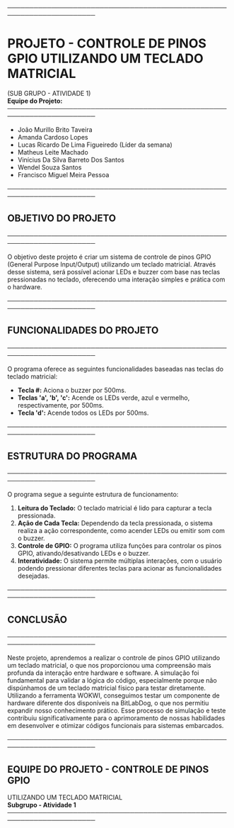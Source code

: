 ──────────────────────────────────────────────────────────────────────  
# PROJETO - CONTROLE DE PINOS GPIO UTILIZANDO UM TECLADO MATRICIAL  
(SUB GRUPO - ATIVIDADE 1)  
**Equipe do Projeto:**  
──────────────────────────────────────────────────────────────────────

- João Murillo Brito Taveira  
- Amanda Cardoso Lopes  
- Lucas Ricardo De Lima Figueiredo (Líder da semana)  
- Matheus Leite Machado  
- Vinícius Da Silva Barreto Dos Santos  
- Wendel Souza Santos  
- Francisco Miguel Meira Pessoa  

──────────────────────────────────────────────────────────────────────  
## OBJETIVO DO PROJETO  
──────────────────────────────────────────────────────────────────────  

O objetivo deste projeto é criar um sistema de controle de pinos GPIO (General Purpose Input/Output) utilizando um teclado matricial. Através desse sistema, será possível acionar LEDs e buzzer com base nas teclas pressionadas no teclado, oferecendo uma interação simples e prática com o hardware.  

──────────────────────────────────────────────────────────────────────  
## FUNCIONALIDADES DO PROJETO  
──────────────────────────────────────────────────────────────────────  

O programa oferece as seguintes funcionalidades baseadas nas teclas do teclado matricial:

- **Tecla #:** Aciona o buzzer por 500ms.  
- **Teclas 'a', 'b', 'c':** Acende os LEDs verde, azul e vermelho, respectivamente, por 500ms.  
- **Tecla 'd':** Acende todos os LEDs por 500ms.  

──────────────────────────────────────────────────────────────────────  
## ESTRUTURA DO PROGRAMA  
──────────────────────────────────────────────────────────────────────  

O programa segue a seguinte estrutura de funcionamento:

1. **Leitura do Teclado:** O teclado matricial é lido para capturar a tecla pressionada.  
2. **Ação de Cada Tecla:** Dependendo da tecla pressionada, o sistema realiza a ação correspondente, como acender LEDs ou emitir som com o buzzer.  
3. **Controle de GPIO:** O programa utiliza funções para controlar os pinos GPIO, ativando/desativando LEDs e o buzzer.  
4. **Interatividade:** O sistema permite múltiplas interações, com o usuário podendo pressionar diferentes teclas para acionar as funcionalidades desejadas.  

──────────────────────────────────────────────────────────────────────  
## CONCLUSÃO  
──────────────────────────────────────────────────────────────────────  

Neste projeto, aprendemos a realizar o controle de pinos GPIO utilizando um teclado matricial, o que nos proporcionou uma compreensão mais profunda da interação entre hardware e software. A simulação foi fundamental para validar a lógica do código, especialmente porque não dispúnhamos de um teclado matricial físico para testar diretamente. Utilizando a ferramenta WOKWI, conseguimos testar um componente de hardware diferente dos disponíveis na BitLabDog, o que nos permitiu expandir nosso conhecimento prático. Esse processo de simulação e teste contribuiu significativamente para o aprimoramento de nossas habilidades em desenvolver e otimizar códigos funcionais para sistemas embarcados.  

──────────────────────────────────────────────────────────────────────  
## EQUIPE DO PROJETO - CONTROLE DE PINOS GPIO  
UTILIZANDO UM TECLADO MATRICIAL  
**Subgrupo - Atividade 1**  
──────────────────────────────────────────────────────────────────────  
